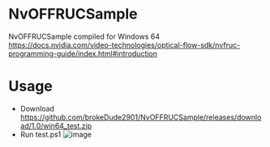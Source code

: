 # NvOFFRUCSample
NvOFFRUCSample compiled for Windows 64
https://docs.nvidia.com/video-technologies/optical-flow-sdk/nvfruc-programming-guide/index.html#introduction
# Usage
- Download https://github.com/brokeDude2901/NvOFFRUCSample/releases/download/1.0/win64_test.zip
- Run test.ps1
![image](https://user-images.githubusercontent.com/46110534/206686465-4db3fc7a-cb32-467d-bd40-910fa4a3475d.png)
